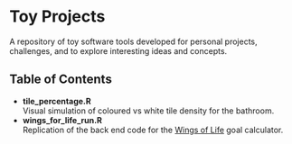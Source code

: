 # Toy Projects

A repository of toy software tools developed for personal projects, challenges, and to explore interesting ideas and concepts.

<h2>Table of Contents</h2>
<ul>
  <li><b>tile_percentage.R</b></li>
  Visual simulation of coloured vs white tile density for the bathroom.
  
  <li> <b>wings_for_life_run.R</b> </li>
  Replication of the back end code for the <a href="https://www.wingsforlifeworldrun.com/en/goal-calculator">Wings of Life</a> goal calculator.

  
</ul>
